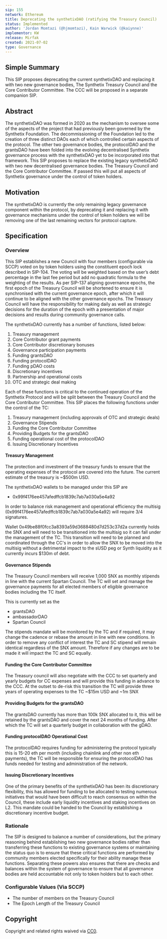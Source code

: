 ```yaml
---
sip: 155
network: Ethereum
title: Deprecating the synthetixDAO (ratifying the Treasury Council)
status: Implemented
author: 'Jordan Momtazi (@hjmomtazi), Kain Warwick (@kaiynne)'
implementor: KW
release: Mirfak
created: 2021-07-02
type: Governance
---
```


## Simple Summary

<!--"If you can't explain it simply, you don't understand it well enough." Simply describe the outcome the proposed changes intends to achieve. This should be non-technical and accessible to a casual community member.-->

This SIP proposes deprecating the current synthetixDAO and replacing it with two new governance bodies, The Synthetix Treasury Council and the Core Contributor Committee. The CCC will be proposed in a separate companion SIP.

## Abstract

<!--A short (~200 word) description of the proposed change, the abstract should clearly describe the proposed change. This is what *will* be done if the SIP is implemented, not *why* it should be done or *how* it will be done. If the SIP proposes deploying a new contract, write, "We propose to deploy a new contract that will do x".-->

The synthetixDAO was formed in 2020 as the mechanism to oversee some of the aspects of the project that had previously been governed by the Synthetix Foundation. The decommissioning of the Foundation led to the creation of three distinct DAOs each of which controlled certain aspects of the protocol. The other two governance bodies, the protocolDAO and the grantsDAO have been folded into the evolving decentralised Synthetix governance process with the synthetixDAO yet to be incorporated into that framework. This SIP proposes to replace the existing legacy synthetixDAO with two new decentralised governance bodies. The Treasury Council and the Core Contributor Committee. If passed this will put all aspects of Synthetix governance under the control of token holders.

## Motivation

<!--This is the problem statement. This is the *why* of the SIP. It should clearly explain *why* the current state of the protocol is inadequate.  It is critical that you explain *why* the change is needed, if the SIP proposes changing how something is calculated, you must address *why* the current calculation is inaccurate or wrong. This is not the place to describe how the SIP will address the issue!-->

The synthetixDAO is currently the only remaining legacy governance component within the protocol, by deprecating it and replacing it with governance mechanisms under the control of token holders we will be removing one of the last remaining vectors for protocol capture.

## Specification

<!--The specification should describe the syntax and semantics of any new feature, there are five sections
1. Overview
2. Rationale
3. Technical Specification
4. Test Cases
5. Configurable Values
-->

### Overview

<!--This is a high-level overview of *how* the SIP will solve the problem. The overview should clearly describe how the new feature will be implemented.-->

This SIP establishes a new Council with four members (configurable via SCCP) voted on by token holders using the constituent epoch lock described in SIP-104. The voting will be weighted based on the user’s debt percentage in the last fee period but add no quadratic formula to the weighting of the results. As per SIP-137 aligning governance epochs, the first epoch of the Treasury Council will be shortened to ensure it is synchronised with the current governance epoch, after which it will continue to be aligned with the other governance epochs. The Treasury Council will have the responsibility for making daily as well as strategic decisions for the duration of the epoch with a presentation of major decisions and results during community governance calls.

The synthetixDAO currently has a number of functions, listed below:

1. Treasury management
2. Core Contributor grant payments
3. Core Contributor discretionary bonuses
4. Governance participation payments
5. Funding grantsDAO
6. Funding protocolDAO
7. Funding pDAO costs
8. Discretionary incentives
9. Partnership and operational costs
10. OTC and strategic deal making

Each of these functions is critical to the continued operation of the Synthetix Protocol and will be split between the Treasury Council and the Core Contributor Committee. This SIP places the following functions under the control of the TC:

1. Treasury management (including approvals of OTC and strategic deals)
2. Governance Stipends
3. Funding the Core Contributor Committee
4. Providing Budgets for the grantsDAO
5. Funding operational cost of the protocolDAO
6. Issuing Discretionary Incentives

#### Treasury Management

The protection and investment of the treasury funds to ensure that the operating expenses of the protocol are covered into the future. The current estimate of the treasury is ~$500m USD.

The synthetixDAO wallets to be managed under this SIP are

- 0x99f4176ee457afedffcb1839c7ab7a030a5e4a92

In order to balance risk management and operational efficiency the multisig (0x99f4176ee457afedffcb1839c7ab7a030a5e4a92) will require 3/4 signatures.  

Wallet 0x49be88f0fcc3a8393a59d3688480d7d253c37d2a currently holds the SNX and will need to be transitioned into the multisig so it can fall under the management of the TC.  This transition will need to be planned and coordinated through the CC's in order to allow the SNX to be moved into the multisig without a detrimental impact to the sUSD peg or Synth liquidity as it currently incurs $130m of debt.    

#### Governance Stipends

The Treasury Council members will receive 1,000 SNX as monthly stipends in line with the current Spartan Council.  The TC will set and manage the governance payments for all elected members of eligible governance bodies including the TC itself.  

This is currently set as the

- grantsDAO
- ambassadorDAO
- Spartan Council

The stipends mandate will be monitored by the TC and if required, it may change the cadence or rebase the amount in line with new conditions. In order to remove any conflict of interest the TC and SC stipend will remain identical regardless of the SNX amount.  Therefore if any changes are to be made it will impact the TC and SC equally.  

#### Funding the Core Contributor Committee

The Treasury council will also negotiate with the CCC to set quarterly and yearly budgets for CC expenses and will provide this funding in advance to the CCC. At the outset to de-risk this transition the TC will provide three years of operating expenses to the TC ~$15m USD and ~1m SNX

#### Providing Budgets for the grantsDAO

The grantsDAO currently has more than 100k SNX allocated to it, this will be retained by the grantsDAO and cover the next 24 months of funding. After which the TC will set a quarterly budget in collaboration with the gDAO.

#### Funding protocolDAO Operational Cost

The protocolDAO requires funding for administering the protocol typically this is 15-20 eth per month (including chainlink and other non eth payments), the TC will be responsible for ensuring the protocolDAO has funds needed for testing and administration of the network.

#### Issuing Discretionary Incentives

One of the primary benefits of the synthetixDAO has been its discretionary flexibility, this has allowed for funding to be allocated to testing numerous initiatives that would have been difficult to reach consensus on within the Council, these include early liquidity incentives and staking incentives on L2. This mandate could be handed to the Council by establishing a discretionary incentive budget.

### Rationale

<!--This is where you explain the reasoning behind how you propose to solve the problem. Why did you propose to implement the change in this way, what were the considerations and trade-offs? The rationale fleshes out what motivated the design and why particular design decisions were made. It should describe alternate designs that were considered and related work. The rationale may also provide evidence of consensus within the community, and should discuss important objections or concerns raised during discussion.-->

The SIP is designed to balance a number of considerations, but the primary reasoning behind establishing two new governance bodies rather than transferring these functions to existing governance systems or maintaining the status quo is to ensure that these critical functions are performed by community members elected specifically for their ability manage these functions. Separating these powers also ensures that there are checks and balances within the system of governance to ensure that all governance bodies are held accountable not only to token holders but to each other.

### Configurable Values (Via SCCP)

<!--Please list all values configurable via SCCP under this implementation.-->

- The number of members on the Treasury Council
- The Epoch Length of the Treasury Council

## Copyright

Copyright and related rights waived via [CC0](https://creativecommons.org/publicdomain/zero/1.0/).
